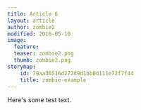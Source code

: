 ```yaml
---
title: Article 6
layout: article
author: zombie2
modified: 2016-05-10
image:
  feature:
  teaser: zombie2.png
  thumb: zombie2.png
storymap:
    id: 79aa36516d272d9d1bb0d111e72f7f44
    title: zombie-example
---
```


Here's some test text.
